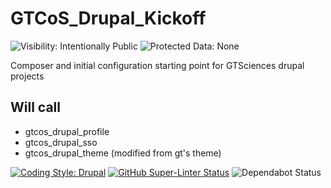 # GTCoS_Drupal_Kickoff
![Visibility: Intentionally Public](https://flat.badgen.net/badge/Visibility/Intentionally%20Public/orange)
![Protected Data: None](https://flat.badgen.net/badge/Protected%20Data/None/red)

Composer and initial configuration starting point for GTSciences drupal projects

## Will call 

- gtcos_drupal_profile
- gtcos_drupal_sso
- gtcos_drupal_theme (modified from gt's theme)


[![Coding Style: Drupal](https://flat.badgen.net/badge/code%20style/Drupal/f2a)](https://www.drupal.org/docs/develop/standards/php/php-coding-standards)
[![GitHub Super-Linter Status](https://github.com/gatech-arcs/gtcos_drupal_kickoff/workflows/Lint%20Code%20Base/badge.svg)](https://github.com/marketplace/actions/super-linter)
![Dependabot Status](https://flat.badgen.net/github/dependabot/ubuntu/yaru)
